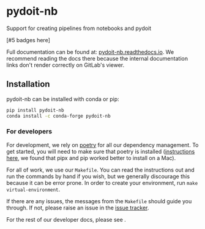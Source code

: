 # pydoit-nb

<!---
Can use start-after and end-before directives in docs, see
https://myst-parser.readthedocs.io/en/latest/syntax/organising_content.html#inserting-other-documents-directly-into-the-current-document
-->

<!--- sec-begin-description -->

Support for creating pipelines from notebooks and pydoit


[#5 badges here]


<!--- sec-end-description -->

Full documentation can be found at:
[pydoit-nb.readthedocs.io](https://pydoit-nb.readthedocs.io/en/latest/).
We recommend reading the docs there because the internal documentation links
don't render correctly on GitLab's viewer.

## Installation

<!--- sec-begin-installation -->

pydoit-nb can be installed with conda or pip:

```bash
pip install pydoit-nb
conda install -c conda-forge pydoit-nb
```


<!--- sec-end-installation -->

### For developers

<!--- sec-begin-installation-dev -->

For development, we rely on [poetry](https://python-poetry.org) for all our
dependency management. To get started, you will need to make sure that poetry
is installed
([instructions here](https://python-poetry.org/docs/#installing-with-the-official-installer),
we found that pipx and pip worked better to install on a Mac).

For all of work, we use our `Makefile`.
You can read the instructions out and run the commands by hand if you wish,
but we generally discourage this because it can be error prone.
In order to create your environment, run `make virtual-environment`.

If there are any issues, the messages from the `Makefile` should guide you
through. If not, please raise an issue in the [issue tracker][issue_tracker].

For the rest of our developer docs, please see [](development-reference).

[issue_tracker]: https://gitlab.com/climate-resource/pydoit-nb/issues

<!--- sec-end-installation-dev -->
